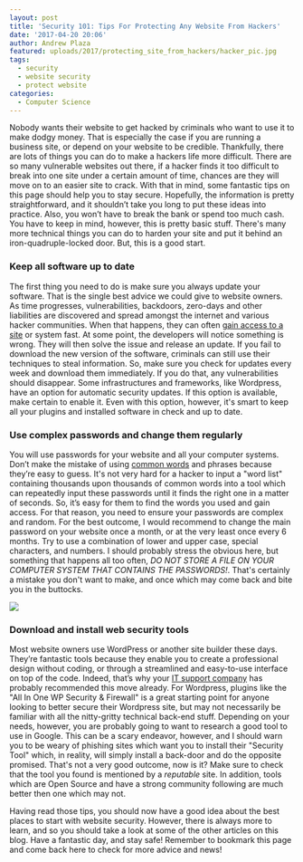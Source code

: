 ```yaml
---
layout: post
title: 'Security 101: Tips For Protecting Any Website From Hackers'
date: '2017-04-20 20:06'
author: Andrew Plaza
featured: uploads/2017/protecting_site_from_hackers/hacker_pic.jpg
tags:
  - security
  - website security
  - protect website
categories:
  - Computer Science
---
```


Nobody wants their website to get hacked by criminals who want to use it to make dodgy money. That is especially the case if you are running a business site, or depend on your website to be credible. Thankfully, there are lots of things you can do to make a hackers life more difficult. There are so many vulnerable websites out there, if a hacker finds it too difficult to break into one site under a certain amount of time, chances are they will move on to an easier site to crack. With that in mind, some fantastic tips on this page should help you to stay secure. Hopefully, the information is pretty straightforward, and it shouldn’t take you long to put these ideas into practice. Also, you won’t have to break the bank or spend too much cash. You have to keep in mind, however, this is pretty basic stuff. There's many more technical things you can do to harden your site and put it behind an iron-quadruple-locked door. But, this is a good start.

### Keep all software up to date

The first thing you need to do is make sure you always update your software. That is the single best advice we could give to website owners. As time progresses, vulnerabilities, backdoors, zero-days and other liabilities are discovered and spread amongst the internet and various hacker communities. When that happens, they can often [gain access to a site](http://liquidthink.net/the-ultimate-guide-to-keeping-your-information-from-the-nsa-and-other-prying-eyes) or system fast. At some point, the developers will notice something is wrong. They will then solve the issue and release an update. If you fail to download the new version of the software, criminals can still use their techniques to steal information. So, make sure you check for updates every week and download them immediately. If you do that, any vulnerabilities should disappear. Some infrastructures and frameworks, like Wordpress, have an option for automatic security updates. If this option is available, make certain to enable it. Even with this option, however, it's smart to keep all your plugins and installed software in check and up to date.

### Use complex passwords and change them regularly

You will use passwords for your website and all your computer systems. Don’t make the mistake of using [common words](http://www.world-english.org/english500.htm) and phrases because they’re easy to guess. It's not very hard for a hacker to input a "word list" containing thousands upon thousands of common words into a tool which can repeatedly input these passwords until it finds the right one in a matter of seconds. So, it’s easy for them to find the words you used and gain access. For that reason, you need to ensure your passwords are complex and random. For the best outcome, I would recommend to change the main password on your website once a month, or at the very least once every 6 months. Try to use a combination of lower and upper case, special characters, and numbers. I should probably stress the obvious here, but something that happens all too often, *DO NOT STORE A FILE ON YOUR COMPUTER SYSTEM THAT CONTAINS THE PASSWORDS!*. That's certainly a mistake you don't want to make, and once which may come back and bite you in the buttocks.

<a class = "lightbox" href="{{site.url}}uploads/2017/protecting_site_from_hackers/vadim_computer.jpg"><img src="{{site.url}}uploads/2017/protecting_site_from_hackers/vadim_computer.jpg" class="aligncenter"></a>


### Download and install web security tools

Most website owners use WordPress or another site builder these days. They’re fantastic tools because they enable you to create a professional design without coding, or through a streamlined and easy-to-use interface on top of the code. Indeed, that’s why your [IT support company](https://www.netstar.co.uk/it-support/) has probably recommended this move already. For Wordpress, plugins like the "All In One WP Security & Firewall" is a great starting point for anyone looking to better secure their Wordpress site, but may not necessarily be familiar with all the nitty-gritty technical back-end stuff. Depending on your needs, however, you are probably going to want to research a good tool to use in Google. This can be a scary endeavor, however, and I should warn you to be weary of phishing sites which want you to install their "Security Tool" which, in reality, will simply install a back-door and do the opposite promised. That's not a very good outcome, now is it? Make sure to check that the tool you found is mentioned by a *reputable* site. In addition, tools which are Open Source and have a strong community following are much better then one which may not.

Having read those tips, you should now have a good idea about the best places to start with website security. However, there is always more to learn, and so you should take a look at some of the other articles on this blog. Have a fantastic day, and stay safe! Remember to bookmark this page and come back here to check for more advice and news!
